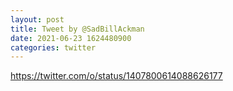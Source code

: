```yaml
--- 
layout: post 
title: Tweet by @SadBillAckman 
date: 2021-06-23 1624480900 
categories: twitter 
--- 
```

https://twitter.com/o/status/1407800614088626177
